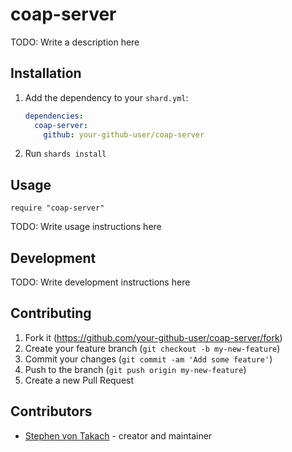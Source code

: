 # coap-server

TODO: Write a description here

## Installation

1. Add the dependency to your `shard.yml`:

   ```yaml
   dependencies:
     coap-server:
       github: your-github-user/coap-server
   ```

2. Run `shards install`

## Usage

```crystal
require "coap-server"
```

TODO: Write usage instructions here

## Development

TODO: Write development instructions here

## Contributing

1. Fork it (<https://github.com/your-github-user/coap-server/fork>)
2. Create your feature branch (`git checkout -b my-new-feature`)
3. Commit your changes (`git commit -am 'Add some feature'`)
4. Push to the branch (`git push origin my-new-feature`)
5. Create a new Pull Request

## Contributors

- [Stephen von Takach](https://github.com/your-github-user) - creator and maintainer
